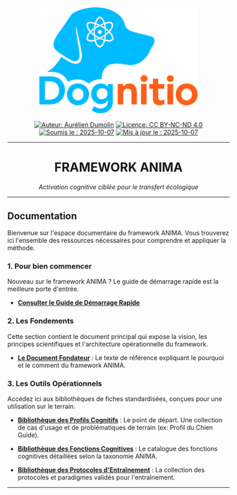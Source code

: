 <div align="center">

  <p align="center">
    <img src="../assets/branding/logo_dognitio_full_cut.png" alt="Logo Dognitio" width="360"/>
  </p>
  
  <a href="">![Auteur: Aurélien Dumolin](https://img.shields.io/badge/Auteur-Aurélien_Dumolin-blue.svg)</a>
  <a href="">[![Licence: CC BY-NC-ND 4.0](https://img.shields.io/badge/Licence-CC--BY--NC--ND-orange.svg)](https://creativecommons.org/licenses/by-nc-nd/4.0/)</a>
  <a href="">![Soumis le : 2025-10-07 ](https://img.shields.io/badge/Soumis%20le-2025--10--07-lightgrey.svg)</a>
  <a href="">![Mis à jour le : 2025-10-07 ](https://img.shields.io/badge/Mis%20à%20jour%20le-2025--10--07-lightgrey.svg)</a>
  
</div>

---

<div align="center">
  <h1>FRAMEWORK ANIMA</h1>
  <em>Activation cognitive ciblée pour le transfert écologique</em>
</div>

---

## Documentation

Bienvenue sur l'espace documentaire du framework ANIMA. Vous trouverez ici l'ensemble des ressources nécessaires pour comprendre et appliquer la méthode.

### 1. Pour bien commencer

Nouveau sur le framework ANIMA ? Le guide de démarrage rapide est la meilleure porte d'entrée.

- **[Consulter le Guide de Démarrage Rapide](./guide-rapide.md)**

### 2. Les Fondements

Cette section contient le document principal qui expose la vision, les principes scientifiques et l'architecture opérationnelle du framework.

- **[Le Document Fondateur](./anima_framework.md)** : Le texte de référence expliquant le pourquoi et le comment du framework ANIMA.

### 3. Les Outils Opérationnels

Accédez ici aux bibliothèques de fiches standardisées, conçues pour une utilisation sur le terrain.

- **[Bibliothèque des Profils Cognitifs](./profils-cognitifs/index.md)** : Le point de départ. Une collection de cas d'usage et de problématiques de terrain (ex: Profil du Chien Guide).

- **[Bibliothèque des Fonctions Cognitives](./fiches-cognitives/index.md)** : Le catalogue des fonctions cognitives détaillées selon la taxonomie ANIMA.

- **[Bibliothèque des Protocoles d'Entraînement](./fiches-protocoles/index.md)** : La collection des protocoles et paradigmes validés pour l'entraînement.

---
